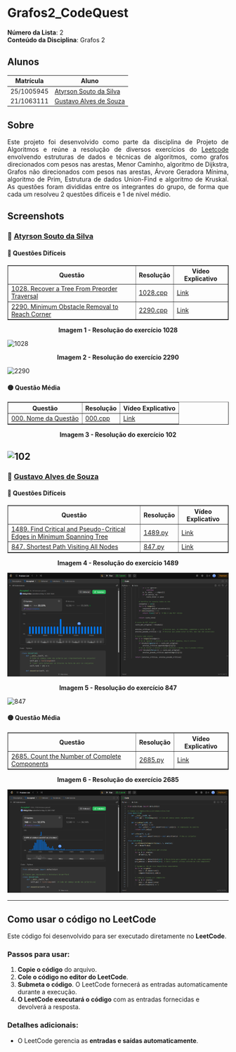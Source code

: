 # Grafos2_CodeQuest

**Número da Lista**: 2  
**Conteúdo da Disciplina**: Grafos 2

## Alunos

| Matrícula   | Aluno                                                              |
|-------------|--------------------------------------------------------------------|
| 25/1005945  | [Atyrson Souto da Silva](https://github.com/Atyrson)              |
| 21/1063111  | [Gustavo Alves de Souza](https://github.com/gustaallves)          |

## Sobre

<p align="justify">
Este projeto foi desenvolvido como parte da disciplina de Projeto de Algoritmos e reúne a resolução de diversos exercícios do <a href="https://leetcode.com/problemset/">Leetcode</a> envolvendo estruturas de dados e técnicas de algoritmos, como grafos direcionados com pesos nas arestas, Menor Caminho, algoritmo de Dijkstra, Grafos não direcionados com pesos nas arestas, Árvore Geradora Mínima, algoritmo de Prim, Estrutura de dados Union-Find e algoritmo de Kruskal. As questões foram divididas entre os integrantes do grupo, de forma que cada um resolveu 2 questões difíceis e 1 de nível médio.
</p>

## Screenshots

### 👤 [Atyrson Souto da Silva](https://github.com/Atyrson)

#### 🔴 Questões Difíceis

<div align="center">

<table border="1">
  <thead>
    <tr>
      <th>Questão</th>
      <th>Resolução</th>
      <th>Vídeo Explicativo</th>
    </tr>
  </thead>
  <tbody>
    <tr>
      <td><a href="https://leetcode.com/problems/recover-a-tree-from-preorder-traversal/">1028. Recover a Tree From Preorder Traversal</a></td>
      <td><a href="./1028.cpp">1028.cpp</a></td>
      <td><a href="https://link-do-video.com/1028">Link</a></td>
    </tr>
    <tr>
      <td><a href="https://leetcode.com/problems/minimum-obstacle-removal-to-reach-corner/">2290. Minimum Obstacle Removal to Reach Corner</a></td>
      <td><a href="./2290.cpp">2290.cpp</a></td>
      <td><a href="https://link-do-video.com/2290">Link</a></td>
    </tr>
  </tbody>
</table>

</div>

<div align="center">
  <p><strong>Imagem 1 - Resolução do exercício 1028</strong></p>
</div>

![1028](Screenshots/1028.png)

<div align="center">
  <p><strong>Imagem 2 - Resolução do exercício 2290</strong></p>
</div>

![2290](Screenshots/2290.png)

#### 🟡 Questão Média

<div align="center">

<table border="1">
  <thead>
    <tr>
      <th>Questão</th>
      <th>Resolução</th>
      <th>Vídeo Explicativo</th>
    </tr>
  </thead>
  <tbody>
    <tr>
      <td><a href="https://leetcode.com/problems/binary-tree-level-order-traversal/">000. Nome da Questão</a></td>
      <td><a href="./000.cpp">000.cpp</a></td>
      <td><a href="https://link-do-video.com/102">Link</a></td>
    </tr>
  </tbody>
</table>

</div>

<div align="center">
  <p><strong>Imagem 3 - Resolução do exercício 102</strong></p>
</div>

![102](Screenshots/000.png)
---

### 👤 [Gustavo Alves de Souza](https://github.com/gustaallves)

#### 🔴 Questões Difíceis

<div align="center">

<table border="1">
  <thead>
    <tr>
      <th>Questão</th>
      <th>Resolução</th>
      <th>Vídeo Explicativo</th>
    </tr>
  </thead>
  <tbody>
    <tr>
      <td><a href="https://leetcode.com/problems/find-critical-and-pseudo-critical-edges-in-minimum-spanning-tree/description/">1489. Find Critical and Pseudo-Critical Edges in Minimum Spanning Tree</a></td>
      <td><a href="./1489.py">1489.py</a></td>
      <td><a href="https://youtu.be/XC3G_0KR_h4">Link</a></td>
    </tr>
    <tr>
      <td><a href="https://leetcode.com/problems/shortest-path-visiting-all-nodes/">847. Shortest Path Visiting All Nodes</a></td>
      <td><a href="./847.py">847.py</a></td>
      <td><a href="https://youtu.be/XC3G_0KR_h4">Link</a></td>
    </tr>
  </tbody>
</table>

</div>

<div align="center">
  <p><strong>Imagem 4 - Resolução do exercício 1489</strong></p>
</div>

![834](Screenshots/1489.png)

<div align="center">
  <p><strong>Imagem 5 - Resolução do exercício 847</strong></p>
</div>

![847](Screenshots/847.png)

#### 🟡 Questão Média

<div align="center">

<table border="1">
  <thead>
    <tr>
      <th>Questão</th>
      <th>Resolução</th>
      <th>Vídeo Explicativo</th>
    </tr>
  </thead>
  <tbody>
    <tr>
      <td><a href="https://leetcode.com/problems/count-the-number-of-complete-components/description/">2685. Count the Number of Complete Components</a></td>
      <td><a href="./2685.py">2685.py</a></td>
      <td><a href="https://youtu.be/XC3G_0KR_h4">Link</a></td>
    </tr>
  </tbody>
</table>

</div>

<div align="center">
  <p><strong>Imagem 6 - Resolução do exercício 2685</strong></p>
</div>

![102](Screenshots/2685.png)

---

## Como usar o código no LeetCode

Este código foi desenvolvido para ser executado diretamente no **LeetCode**.

### Passos para usar:

1. **Copie o código** do arquivo.
2. **Cole o código no editor do LeetCode**.
3. **Submeta o código**. O LeetCode fornecerá as entradas automaticamente durante a execução.
4. **O LeetCode executará o código** com as entradas fornecidas e devolverá a resposta.

### Detalhes adicionais:

- O LeetCode gerencia as **entradas e saídas automaticamente**.
